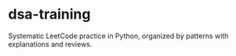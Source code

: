 # dsa-training
Systematic LeetCode practice in Python, organized by patterns with explanations and reviews.
